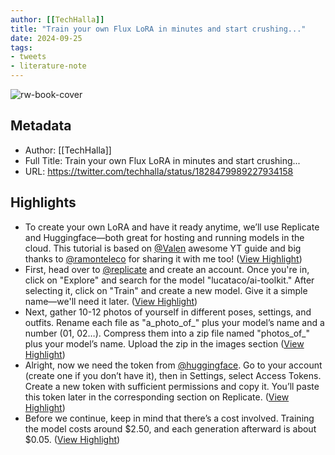 ```yaml
---
author: [[TechHalla]]
title: "Train your own Flux LoRA in minutes and start crushing..."
date: 2024-09-25
tags: 
- tweets
- literature-note
---
```

![rw-book-cover](https://pbs.twimg.com/profile_images/1625034521174331392/tzX1TLet_normal.jpg)

## Metadata
- Author: [[TechHalla]]
- Full Title: Train your own Flux LoRA in minutes and start crushing...
- URL: https://twitter.com/techhalla/status/1828479989227934158

## Highlights
- To create your own LoRA and have it ready anytime, we’ll use Replicate and Huggingface—both great for hosting and running models in the cloud. This tutorial is based on [@Valen](https://twitter.com/Valen) awesome YT guide and big thanks to [@ramonteleco](https://twitter.com/ramonteleco) for sharing it with me too! ([View Highlight](https://read.readwise.io/read/01j8mzrsvye18b443j81fkgkb6))
- First, head over to [@replicate](https://twitter.com/replicate) and create an account. Once you're in, click on "Explore" and search for the model "lucataco/ai-toolkit." After selecting it, click on "Train" and create a new model. Give it a simple name—we'll need it later. ([View Highlight](https://read.readwise.io/read/01j8mzs2m5mnkzh336bt022fph))
- Next, gather 10-12 photos of yourself in different poses, settings, and outfits. Rename each file as "a_photo_of_" plus your model’s name and a number (01, 02…). Compress them into a zip file named "photos_of_" plus your model’s name. Upload the zip in the images section ([View Highlight](https://read.readwise.io/read/01j8mzsc7a06vah6h6pn5p1gb1))
- Alright, now we need the token from [@huggingface](https://twitter.com/huggingface). Go to your account (create one if you don’t have it), then in Settings, select Access Tokens. Create a new token with sufficient permissions and copy it. You’ll paste this token later in the corresponding section on Replicate. ([View Highlight](https://read.readwise.io/read/01j8mzsx8nzah9be25z4220r8c))
- Before we continue, keep in mind that there’s a cost involved. Training the model costs around $2.50, and each generation afterward is about $0.05. ([View Highlight](https://read.readwise.io/read/01j8mztapcccvtg4y2bjr0w9j9))
